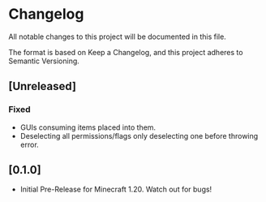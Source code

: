 # Changelog

All notable changes to this project will be documented in this file.

The format is based on Keep a Changelog, and this project adheres to Semantic Versioning.

## [Unreleased]

### Fixed
- GUIs consuming items placed into them.
- Deselecting all permissions/flags only deselecting one before throwing error.

## [0.1.0]
- Initial Pre-Release for Minecraft 1.20. Watch out for bugs!